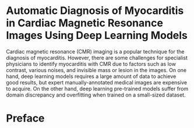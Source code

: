 # Automatic Diagnosis of Myocarditis in Cardiac Magnetic Resonance Images Using Deep Learning Models
Cardiac magnetic resonance (CMR) imaging is a popular technique for the diagnosis of myocarditis. However, there are some challenges for specialist physicians to identify myocarditis with CMR due to factors such as low contrast, various noises, and invisible mass or lesion in the images. On one hand, deep learning models requires a large amount of data to achieve good results, but expert manually-annotated medical images are expensive to acquire. On the other hand, deep learning pre-trained models suffer from domain discrepancy and overfitting when trained on a small-sized dataset. 

# Preface 
